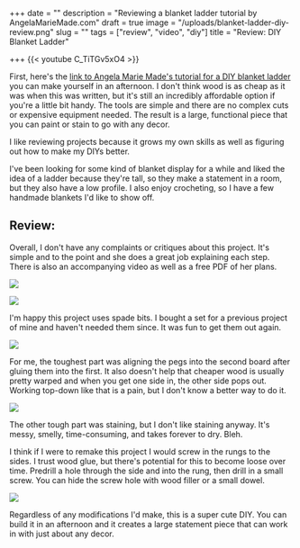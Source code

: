 +++
date = ""
description = "Reviewing a blanket ladder tutorial by AngelaMarieMade.com"
draft = true
image = "/uploads/blanket-ladder-diy-review.png"
slug = ""
tags = ["review", "video", "diy"]
title = "Review: DIY Blanket Ladder"

+++
{{< youtube C_TiTGv5xO4 >}}

First, here's the [link to Angela Marie Made's tutorial for a DIY blanket ladder](https://angelamariemade.com/easy-diy-blanket-ladder/) you can make yourself in an afternoon. I don't think wood is as cheap as it was when this was written, but it's still an incredibly affordable option if you're a little bit handy. The tools are simple and there are no complex cuts or expensive equipment needed. The result is a large, functional piece that you can paint or stain to go with any decor.

I like reviewing projects because it grows my own skills as well as figuring out how to make my DIYs better.

I've been looking for some kind of blanket display for a while and liked the idea of a ladder because they're tall, so they make a statement in a room, but they also have a low profile. I also enjoy crocheting, so I have a few handmade blankets I'd like to show off.

## Review:

Overall, I don't have any complaints or critiques about this project. It's simple and to the point and she does a great job explaining each step. There is also an accompanying video as well as a free PDF of her plans.

![](/uploads/ladder-10-degree-angles.jpg)

![](/uploads/ladder-dowels.jpg)

I'm happy this project uses spade bits. I bought a set for a previous project of mine and haven't needed them since. It was fun to get them out again.

![](/uploads/ladder-holes-from-spade-bit.jpg)

For me, the toughest part was aligning the pegs into the second board after gluing them into the first. It also doesn't help that cheaper wood is usually pretty warped and when you get one side in, the other side pops out. Working top-down like that is a pain, but I don't know a better way to do it.

![](/uploads/ladder-clamped-together.jpg)

The other tough part was staining, but I don't like staining anyway. It's messy, smelly, time-consuming, and takes forever to dry. Bleh.

I think if I were to remake this project I would screw in the rungs to the sides. I trust wood glue, but there's potential for this to become loose over time. Predrill a hole through the side and into the rung, then drill in a small screw. You can hide the screw hole with wood filler or a small dowel.

![](/uploads/finished-blanket-ladder.jpg)

Regardless of any modifications I'd make, this is a super cute DIY. You can build it in an afternoon and it creates a large statement piece that can work in with just about any decor.
